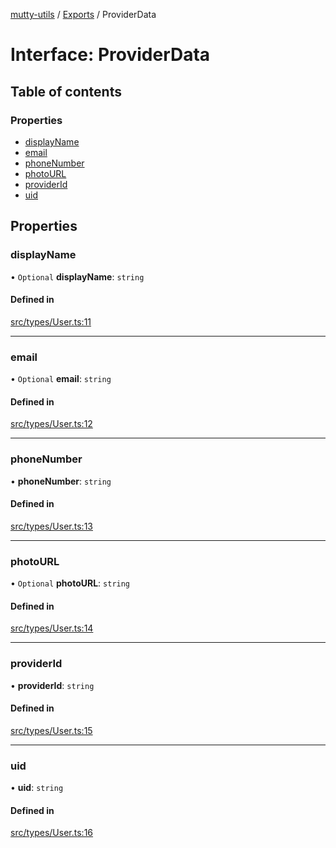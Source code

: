 [mutty-utils](../README.md) / [Exports](../modules.md) / ProviderData

# Interface: ProviderData

## Table of contents

### Properties

- [displayName](ProviderData.md#displayname)
- [email](ProviderData.md#email)
- [phoneNumber](ProviderData.md#phonenumber)
- [photoURL](ProviderData.md#photourl)
- [providerId](ProviderData.md#providerid)
- [uid](ProviderData.md#uid)

## Properties

### displayName

• `Optional` **displayName**: `string`

#### Defined in

[src/types/User.ts:11](https://github.com/jonlaing/mutty-utils/blob/c9372b5/src/types/User.ts#L11)

___

### email

• `Optional` **email**: `string`

#### Defined in

[src/types/User.ts:12](https://github.com/jonlaing/mutty-utils/blob/c9372b5/src/types/User.ts#L12)

___

### phoneNumber

• **phoneNumber**: `string`

#### Defined in

[src/types/User.ts:13](https://github.com/jonlaing/mutty-utils/blob/c9372b5/src/types/User.ts#L13)

___

### photoURL

• `Optional` **photoURL**: `string`

#### Defined in

[src/types/User.ts:14](https://github.com/jonlaing/mutty-utils/blob/c9372b5/src/types/User.ts#L14)

___

### providerId

• **providerId**: `string`

#### Defined in

[src/types/User.ts:15](https://github.com/jonlaing/mutty-utils/blob/c9372b5/src/types/User.ts#L15)

___

### uid

• **uid**: `string`

#### Defined in

[src/types/User.ts:16](https://github.com/jonlaing/mutty-utils/blob/c9372b5/src/types/User.ts#L16)
